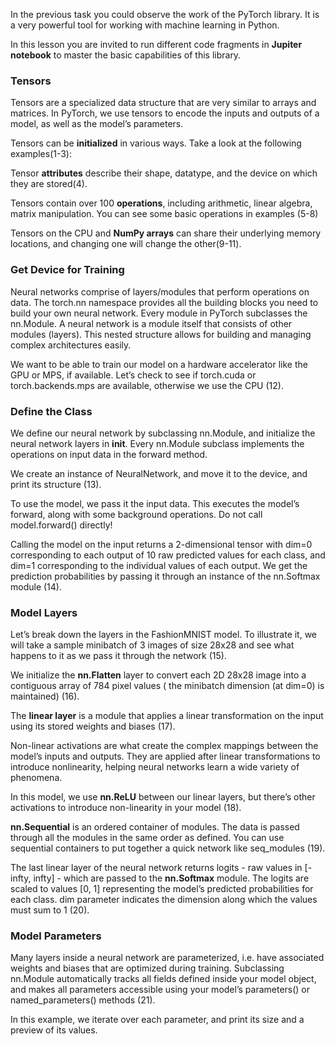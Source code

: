 In the previous task you could observe the work of the PyTorch library.
It is a very powerful tool for working with machine learning in Python.

In this lesson you are invited to run different code fragments in **Jupiter notebook** to master the basic capabilities of this library.

### Tensors

Tensors are a specialized data structure that are very similar to arrays and matrices.
In PyTorch, we use tensors to encode the inputs and outputs of a model, as well as the model’s parameters.

Tensors can be **initialized** in various ways. Take a look at the following examples(1-3):

Tensor **attributes** describe their shape, datatype, and the device on which they are stored(4).

Tensors contain over 100 **operations**, including arithmetic, linear algebra, matrix manipulation.
You can see some basic operations in examples (5-8)

Tensors on the CPU and **NumPy arrays** can share their underlying memory locations, and changing one will change the other(9-11).

### Get Device for Training

Neural networks comprise of layers/modules that perform operations on data.
The torch.nn namespace provides all the building blocks you need to build your own neural network. 
Every module in PyTorch subclasses the nn.Module. A neural network is a module itself that consists of other modules (layers).
This nested structure allows for building and managing complex architectures easily.

We want to be able to train our model on a hardware accelerator like the GPU or MPS, if available.
Let’s check to see if torch.cuda or torch.backends.mps are available, otherwise we use the CPU (12).

### Define the Class

We define our neural network by subclassing nn.Module, and initialize the neural network layers in __init__.
Every nn.Module subclass implements the operations on input data in the forward method.

We create an instance of NeuralNetwork, and move it to the device, and print its structure (13).

To use the model, we pass it the input data. This executes the model’s forward, along with some background operations. Do not call model.forward() directly!

Calling the model on the input returns a 2-dimensional tensor with dim=0 corresponding to each output of 10 raw predicted values 
for each class, and dim=1 corresponding to the individual values of each output.
We get the prediction probabilities by passing it through an instance of the nn.Softmax module (14).

### Model Layers

Let’s break down the layers in the FashionMNIST model.
To illustrate it, we will take a sample minibatch of 3 images of size 28x28 and see what happens to it as we pass it through the network (15).

We initialize the **nn.Flatten** layer to convert each 2D 28x28 image into a contiguous array of 784 pixel values ( the minibatch dimension (at dim=0) is maintained) (16).

The **linear layer** is a module that applies a linear transformation on the input using its stored weights and biases (17).

Non-linear activations are what create the complex mappings between the model’s inputs and outputs. They are applied after linear transformations to introduce nonlinearity, helping neural networks learn a wide variety of phenomena.

In this model, we use **nn.ReLU** between our linear layers, but there’s other activations to introduce non-linearity in your model (18).

**nn.Sequential** is an ordered container of modules. The data is passed through all the modules in the same order as defined. You can use sequential containers to put together a quick network like seq_modules (19).

The last linear layer of the neural network returns logits - raw values in [-infty, infty] - which are passed to the **nn.Softmax** module.
The logits are scaled to values [0, 1] representing the model’s predicted probabilities for each class. dim parameter indicates the dimension along which the values must sum to 1 (20).

### Model Parameters

Many layers inside a neural network are parameterized, i.e. have associated weights and biases that are optimized during training.
Subclassing nn.Module automatically tracks all fields defined inside your model object, and makes all parameters accessible using your model’s parameters() or named_parameters() methods (21).

In this example, we iterate over each parameter, and print its size and a preview of its values.
